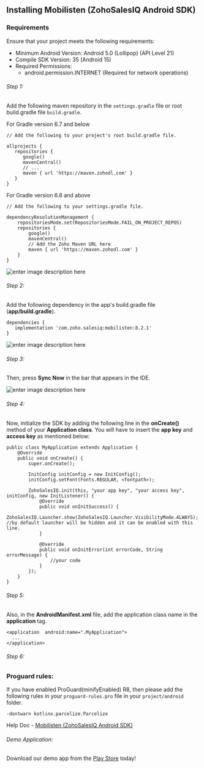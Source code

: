 
## Installing Mobilisten (ZohoSalesIQ Android SDK)

### Requirements
Ensure that your project meets the following requirements:
   - Minimum Android Version: Android 5.0 (Lollipop) (API Level 21)
   - Compile SDK Version: 35 (Android 15)
   - Required Permissions:
      - android.permission.INTERNET (Required for network operations)

###### Step 1:
Add the following maven repository in the `settings.gradle` file or root build.gradle file `build.gradle`.

For Gradle version 6.7 and below
```Gradle
// Add the following to your project's root build.gradle file.

allprojects {
   repositories {
      google()
      mavenCentral()
      // ...
      maven { url 'https://maven.zohodl.com' }
   }
}
```

For Gradle version 6.8 and above
```Gradle
// Add the following to your settings.gradle file.

dependencyResolutionManagement {
    repositoriesMode.set(RepositoriesMode.FAIL_ON_PROJECT_REPOS)
    repositories {
        google()
        mavenCentral()
        // Add the Zoho Maven URL here
        maven { url 'https://maven.zohodl.com' }
    }
}
```
     
![enter image description here](https://www.zohowebstatic.com/sites/zweb/images/salesiq/step-4---settings.gradle-android-sdk.png)
###### Step 2:
Add the following dependency in the app's build.gradle file (**app/build.gradle**).

    dependencies {
       implementation 'com.zoho.salesiq:mobilisten:8.2.1'
    }

![enter image description here](https://www.zohowebstatic.com/sites/zweb/images/salesiq/step-5---dependency-android-sdk.png)
###### Step 3:

Then, press **Sync Now** in the bar that appears in the IDE.

![enter image description here](https://www.zohowebstatic.com/sites/zweb/images/salesiq/sync-now---android-sdk.png)
###### Step 4:

Now, initialize the SDK by adding the following line in the **onCreate()** method of your **Application class**. You will have to insert the **app key** and **access key** as mentioned below:

    public class MyApplication extends Application {
        @Override
        public void onCreate() {
            super.onCreate();
            
            InitConfig initConfig = new InitConfig();
            initConfig.setFont(Fonts.REGULAR, <fontpath>);
            
            ZohoSalesIQ.init(this, "your app key", "your access key", initConfig, new InitListener() {
                @Override
                public void onInitSuccess() {
                     ZohoSalesIQ.Launcher.show(ZohoSalesIQ.Launcher.VisibilityMode.ALWAYS); //by default launcher will be hidden and it can be enabled with this line.
                }

                @Override
                public void onInitError(int errorCode, String errorMessage) {
                    //your code
                }
            });
        }
    }

###### Step 5:
Also, in the **AndroidManifest.xml** file, add the application class name in the **application** tag.

    <application  android:name=".MyApplication">
      ...
    </application>​
###### Step 6:
### Proguard rules:
If you have enabled ProGuard(minifyEnabled) R8, then please add the following rules in your `proguard-rules.pro` file in your `project/android` folder.
```
-dontwarn kotlinx.parcelize.Parcelize
```

Help Doc - [Mobilisten (ZohoSalesIQ Android SDK)](https://www.zoho.com/salesiq/help/developer-section/android-mobile-sdk-installation.html)

###### Demo Application:
Download our demo app from the [Play Store](https://play.google.com/store/apps/details?id=com.zoho.salesiq.zylkerhomes) today!
